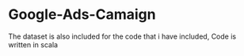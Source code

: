 # Google-Ads-Camaign
The dataset is also included for the code that i have included, Code is written in scala
